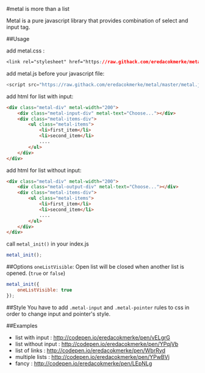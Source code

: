 #metal is more than a list

Metal is a pure javascript library that provides combination of select and input tag.

##Usage

add metal.css :
```css
<link rel="stylesheet" href="https://raw.githack.com/eredacokmerke/metal/master/metal.css">
```

add metal.js before your javascript file:
```js 
<script src="https://raw.githack.com/eredacokmerke/metal/master/metal.js"></script>
```

add html for list with input:
```html
<div class="metal-div" metal-width="200">
    <div class="metal-input-div" metal-text="Choose..."></div>
    <div class="metal-items-div">
        <ul class="metal-items">
            <li>first_item</li>
            <li>second_item</li>
            ....
        </ul>
    </div>
</div>
```

add html for list without input:
```html
<div class="metal-div" metal-width="200">
    <div class="metal-output-div" metal-text="Choose..."></div>
    <div class="metal-items-div">
        <ul class="metal-items">
            <li>first_item</li>
            <li>second_item</li>
            ....
        </ul>
    </div>
</div>
```

call ```metal_init()``` in your index.js
```js 
metal_init();
```

##Options
```oneListVisible```: Open list will be closed when another list is opened. (```true``` or ```false```)
```js
metal_init({
    oneListVisible: true
});
```

##Style
You have to add ```.metal-input``` and ```.metal-pointer``` rules to css in order to change input and pointer's style.

##Examples
- list with input : http://codepen.io/eredacokmerke/pen/vELgrG
- list without input : http://codepen.io/eredacokmerke/pen/YPqjVb
- list of links : http://codepen.io/eredacokmerke/pen/WbrRyd
- multiple lists : http://codepen.io/eredacokmerke/pen/YPwBVj
- fancy : http://codepen.io/eredacokmerke/pen/LEpNLg

